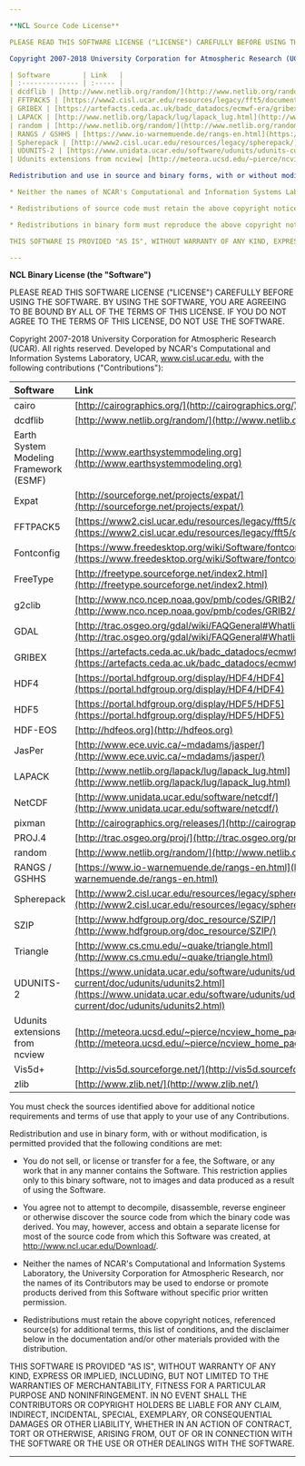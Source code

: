 ```yaml
---

**NCL Source Code License**

PLEASE READ THIS SOFTWARE LICENSE ("LICENSE") CAREFULLY BEFORE USING THE SOFTWARE. BY USING THE SOFTWARE, YOU ARE AGREEING TO BE BOUND BY ALL OF THE TERMS OF THIS LICENSE. IF YOU DO NOT AGREE TO THE TERMS OF THIS LICENSE, DO NOT USE THE SOFTWARE.

Copyright 2007-2018 University Corporation for Atmospheric Research (UCAR). All rights reserved. Developed by NCAR's Computational and Information Systems Laboratory, UCAR, www.cisl.ucar.edu, with the following contributions:

| Software        | Link   |
| :-------------- | :----- |
| dcdflib | [http://www.netlib.org/random/](http://www.netlib.org/random/)
| FFTPACK5 | [https://www2.cisl.ucar.edu/resources/legacy/fft5/documentation](https://www2.cisl.ucar.edu/resources/legacy/fft5/documentation)
| GRIBEX | [https://artefacts.ceda.ac.uk/badc_datadocs/ecmwf-era/gribex.html](https://artefacts.ceda.ac.uk/badc_datadocs/ecmwf-era/gribex.html)
| LAPACK | [http://www.netlib.org/lapack/lug/lapack_lug.html](http://www.netlib.org/lapack/lug/lapack_lug.html)
| random | [http://www.netlib.org/random/](http://www.netlib.org/random/)
| RANGS / GSHHS | [https://www.io-warnemuende.de/rangs-en.html](https://www.io-warnemuende.de/rangs-en.html)
| Spherepack | [http://www2.cisl.ucar.edu/resources/legacy/spherepack/](http://www2.cisl.ucar.edu/resources/legacy/spherepack/)
| UDUNITS-2 | [https://www.unidata.ucar.edu/software/udunits/udunits-current/doc/udunits/udunits2.html](https://www.unidata.ucar.edu/software/udunits/udunits-current/doc/udunits/udunits2.html)
| Udunits extensions from ncview| [http://meteora.ucsd.edu/~pierce/ncview_home_page.html](http://meteora.ucsd.edu/~pierce/ncview_home_page.html)

Redistribution and use in source and binary forms, with or without modification, are permitted provided that the following conditions are met:

* Neither the names of NCAR's Computational and Information Systems Laboratory, the University Corporation for Atmospheric Research, nor the names of its contributors may be used to endorse or promote products derived from this Software without specific prior written permission.

* Redistributions of source code must retain the above copyright notices, this list of conditions, and the disclaimer below.

* Redistributions in binary form must reproduce the above copyright notice, this list of conditions, and the disclaimer below in the documentation and/or other materials provided with the distribution. 

THIS SOFTWARE IS PROVIDED "AS IS", WITHOUT WARRANTY OF ANY KIND, EXPRESS OR IMPLIED, INCLUDING, BUT NOT LIMITED TO THE WARRANTIES OF MERCHANTABILITY, FITNESS FOR A PARTICULAR PURPOSE AND NONINFRINGEMENT. IN NO EVENT SHALL THE CONTRIBUTORS OR COPYRIGHT HOLDERS BE LIABLE FOR ANY CLAIM, INDIRECT, INCIDENTAL, SPECIAL, EXEMPLARY, OR CONSEQUENTIAL DAMAGES OR OTHER LIABILITY, WHETHER IN AN ACTION OF CONTRACT, TORT OR OTHERWISE, ARISING FROM, OUT OF OR IN CONNECTION WITH THE SOFTWARE OR THE USE OR OTHER DEALINGS WITH THE SOFTWARE.

---
```


**NCL Binary License (the "Software")**

PLEASE READ THIS SOFTWARE LICENSE ("LICENSE") CAREFULLY BEFORE USING THE SOFTWARE. BY USING THE SOFTWARE, YOU ARE AGREEING TO BE BOUND BY ALL OF THE TERMS OF THIS LICENSE. IF YOU DO NOT AGREE TO THE TERMS OF THIS LICENSE, DO NOT USE THE SOFTWARE.

Copyright 2007-2018 University Corporation for Atmospheric Research (UCAR). All rights reserved. Developed by NCAR's Computational and Information Systems Laboratory, UCAR, www.cisl.ucar.edu, with the following contributions ("Contributions"):

| Software        | Link   |
| :-------------- | :----- |
| cairo | [http://cairographics.org/](http://cairographics.org/)
| dcdflib | [http://www.netlib.org/random/](http://www.netlib.org/random/)
| Earth System Modeling Framework (ESMF) | [http://www.earthsystemmodeling.org](http://www.earthsystemmodeling.org)
| Expat | [http://sourceforge.net/projects/expat/](http://sourceforge.net/projects/expat/)
| FFTPACK5 | [https://www2.cisl.ucar.edu/resources/legacy/fft5/documentation](https://www2.cisl.ucar.edu/resources/legacy/fft5/documentation)
| Fontconfig | [https://www.freedesktop.org/wiki/Software/fontconfig/](https://www.freedesktop.org/wiki/Software/fontconfig/)
| FreeType | [http://freetype.sourceforge.net/index2.html](http://freetype.sourceforge.net/index2.html)
| g2clib | [http://www.nco.ncep.noaa.gov/pmb/codes/GRIB2/](http://www.nco.ncep.noaa.gov/pmb/codes/GRIB2/)
| GDAL | [http://trac.osgeo.org/gdal/wiki/FAQGeneral#WhatlicensedoesGDALOGRuse](http://trac.osgeo.org/gdal/wiki/FAQGeneral#WhatlicensedoesGDALOGRuse)
| GRIBEX | [https://artefacts.ceda.ac.uk/badc_datadocs/ecmwf-era/gribex.html](https://artefacts.ceda.ac.uk/badc_datadocs/ecmwf-era/gribex.html)
| HDF4 | [https://portal.hdfgroup.org/display/HDF4/HDF4](https://portal.hdfgroup.org/display/HDF4/HDF4)
| HDF5 | [https://portal.hdfgroup.org/display/HDF5/HDF5](https://portal.hdfgroup.org/display/HDF5/HDF5)
| HDF-EOS | [http://hdfeos.org](http://hdfeos.org)
| JasPer | [http://www.ece.uvic.ca/~mdadams/jasper/](http://www.ece.uvic.ca/~mdadams/jasper/)
| LAPACK | [http://www.netlib.org/lapack/lug/lapack_lug.html](http://www.netlib.org/lapack/lug/lapack_lug.html)
| NetCDF | [http://www.unidata.ucar.edu/software/netcdf/](http://www.unidata.ucar.edu/software/netcdf/)
| pixman | [http://cairographics.org/releases/](http://cairographics.org/releases/)
| PROJ.4 | [http://trac.osgeo.org/proj/](http://trac.osgeo.org/proj/)
| random | [http://www.netlib.org/random/](http://www.netlib.org/random/)
| RANGS / GSHHS | [https://www.io-warnemuende.de/rangs-en.html](https://www.io-warnemuende.de/rangs-en.html)
| Spherepack | [http://www2.cisl.ucar.edu/resources/legacy/spherepack/](http://www2.cisl.ucar.edu/resources/legacy/spherepack/)
| SZIP | [http://www.hdfgroup.org/doc_resource/SZIP/](http://www.hdfgroup.org/doc_resource/SZIP/)
| Triangle | [http://www.cs.cmu.edu/~quake/triangle.html](http://www.cs.cmu.edu/~quake/triangle.html)
| UDUNITS-2 | [https://www.unidata.ucar.edu/software/udunits/udunits-current/doc/udunits/udunits2.html](https://www.unidata.ucar.edu/software/udunits/udunits-current/doc/udunits/udunits2.html)
| Udunits extensions from ncview | [http://meteora.ucsd.edu/~pierce/ncview_home_page.html](http://meteora.ucsd.edu/~pierce/ncview_home_page.html)
| Vis5d+ | [http://vis5d.sourceforge.net/](http://vis5d.sourceforge.net/)
| zlib | [http://www.zlib.net/](http://www.zlib.net/)

You must check the sources identified above for additional notice requirements and terms of use that apply to your use of any Contributions.

Redistribution and use in binary form, with or without modification, is permitted provided that the following conditions are met:

* You do not sell, or license or transfer for a fee, the Software, or any work that in any manner contains the Software. This restriction applies only to this binary software, not to images and data produced as a result of using the Software.

* You agree not to attempt to decompile, disassemble, reverse engineer or otherwise discover the source code from which the binary code was derived. You may, however, access and obtain a separate license for most of the source code from which this Software was created, at http://www.ncl.ucar.edu/Download/.

* Neither the names of NCAR's Computational and Information Systems Laboratory, the University Corporation for Atmospheric Research, nor the names of its Contributors may be used to endorse or promote products derived from this Software without specific prior written permission.

* Redistributions must retain the above copyright notices, referenced source(s) for additional terms, this list of conditions, and the disclaimer below in the documentation and/or other materials provided with the distribution. 

THIS SOFTWARE IS PROVIDED "AS IS", WITHOUT WARRANTY OF ANY KIND, EXPRESS OR IMPLIED, INCLUDING, BUT NOT LIMITED TO THE WARRANTIES OF MERCHANTABILITY, FITNESS FOR A PARTICULAR PURPOSE AND NONINFRINGEMENT. IN NO EVENT SHALL THE CONTRIBUTORS OR COPYRIGHT HOLDERS BE LIABLE FOR ANY CLAIM, INDIRECT, INCIDENTAL, SPECIAL, EXEMPLARY, OR CONSEQUENTIAL DAMAGES OR OTHER LIABILITY, WHETHER IN AN ACTION OF CONTRACT, TORT OR OTHERWISE, ARISING FROM, OUT OF OR IN CONNECTION WITH THE SOFTWARE OR THE USE OR OTHER DEALINGS WITH THE SOFTWARE.

---
